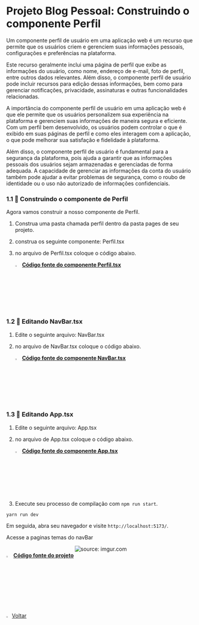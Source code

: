 ﻿<h1>Projeto Blog Pessoal: Construindo o componente Perfil</h1>

Um componente perfil de usuário em uma aplicação web é um recurso que permite que os usuários criem e gerenciem suas informações pessoais, configurações e preferências na plataforma.

Este recurso geralmente inclui uma página de perfil que exibe as informações do usuário, como nome, endereço de e-mail, foto de perfil, entre outros dados relevantes. Além disso, o componente perfil de usuário pode incluir recursos para edição dessas informações, bem como para gerenciar notificações, privacidade, assinaturas e outras funcionalidades relacionadas.

A importância do componente perfil de usuário em uma aplicação web é que ele permite que os usuários personalizem sua experiência na plataforma e gerenciem suas informações de maneira segura e eficiente. Com um perfil bem desenvolvido, os usuários podem controlar o que é exibido em suas páginas de perfil e como eles interagem com a aplicação, o que pode melhorar sua satisfação e fidelidade à plataforma.

Além disso, o componente perfil de usuário é fundamental para a segurança da plataforma, pois ajuda a garantir que as informações pessoais dos usuários sejam armazenadas e gerenciadas de forma adequada. A capacidade de gerenciar as informações da conta do usuário também pode ajudar a evitar problemas de segurança, como o roubo de identidade ou o uso não autorizado de informações confidenciais.

<h3>1.1 👣 Construindo o componente de Perfil  </h3>

Agora vamos construir a nosso componente de Perfil.

1. Construa uma pasta chamada perfil dentro da pasta pages de seu projeto.

2. construa os seguinte componente: Perfil.tsx

3. no arquivo de Perfil.tsx coloque o código abaixo.

   <div align="left"><img src="https://i.imgur.com/JACNZiR.png" title="source: imgur.com" width="3%"/> <a href="https://github.com/LucasCapSilva/blog-pessoal-react-2023/blob/perfil-user/src/pages/perfil/Perfil.tsx" target="_blank"><b>Código fonte do componente Perfil.tsx</b></a> 

<h3>1.2 👣 Editando NavBar.tsx </h3>

1. Edite o seguinte arquivo: NavBar.tsx

2. no arquivo de NavBar.tsx coloque o código abaixo.

   <div align="left"><img src="https://i.imgur.com/JACNZiR.png" title="source: imgur.com" width="3%"/> <a href="https://github.com/LucasCapSilva/blog-pessoal-react-2023/blob/perfil-user/src/components/navbar/Navbar.tsx" target="_blank"><b>Código fonte do componente NavBar.tsx</b></a> 

<h3>1.3 👣 Editando App.tsx </h3>

1. Edite o seguinte arquivo: App.tsx

2. no arquivo de App.tsx coloque o código abaixo.

   <div align="left"><img src="https://i.imgur.com/JACNZiR.png" title="source: imgur.com" width="3%"/> <a href="https://github.com/LucasCapSilva/blog-pessoal-react-2023/blob/perfil-user/src/App.tsx" target="_blank"><b>Código fonte do componente App.tsx</b></a> 

3. Execute seu processo de compilação com `npm run start`.

```
yarn run dev
```

Em seguida, abra seu navegador e visite `http://localhost:5173/`. 

Acesse a paginas temas do navBar

<div align="center"><img src="https://i.imgur.com/QggkUK7.png" title="source: imgur.com" /></div>

<div align="left"><img src="https://i.imgur.com/JACNZiR.png" title="source: imgur.com" width="3%"/> <a href="https://github.com/LucasCapSilva/blog-pessoal-react-2023/tree/perfil-user" target="_blank"><b>Código fonte do projeto</b></a></div>

<br />

<br />    

<div align="left"><a href="README.md"><img src="https://i.imgur.com/XMgF3gl.png" title="source: imgur.com" width="3%"/>Voltar</a></div>

